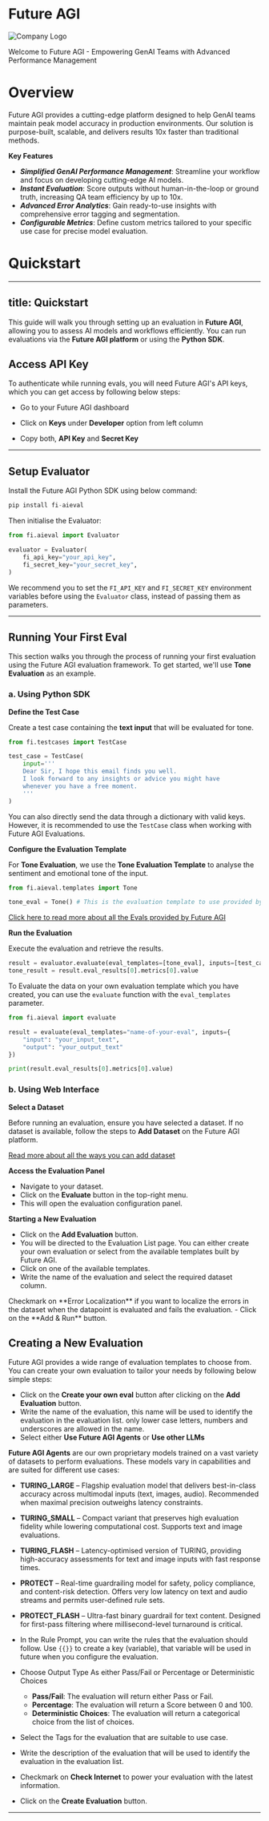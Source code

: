 # Future AGI

![Company Logo](https://fi-content.s3.ap-south-1.amazonaws.com/Logo.png)

Welcome to Future AGI - Empowering GenAI Teams with Advanced Performance Management

# Overview

Future AGI provides a cutting-edge platform designed to help GenAI teams maintain peak model accuracy in production environments.
Our solution is purpose-built, scalable, and delivers results 10x faster than traditional methods.

**Key Features**

* **_Simplified GenAI Performance Management_**: Streamline your workflow and focus on developing cutting-edge AI models.
* **_Instant Evaluation_**: Score outputs without human-in-the-loop or ground truth, increasing QA team efficiency by up to 10x.
* **_Advanced Error Analytics_**: Gain ready-to-use insights with comprehensive error tagging and segmentation.
* **_Configurable Metrics_**: Define custom metrics tailored to your specific use case for precise model evaluation.

# Quickstart
---
title: Quickstart
---

This guide will walk you through setting up an evaluation in **Future AGI**, allowing you to assess AI models and workflows efficiently. You can run evaluations via the **Future AGI platform** or using the **Python SDK**.

## Access API Key

To authenticate while running evals, you will need Future AGI's API keys, which you can get access by following below steps:

- Go to your Future AGI dashboard
- Click on **Keys** under **Developer** option from left column

- Copy both, **API Key** and **Secret Key**

---

## Setup Evaluator 

Install the Future AGI Python SDK using below command:

```python
pip install fi-aieval
```

Then initialise the Evaluator:

```python
from fi.aieval import Evaluator

evaluator = Evaluator(
    fi_api_key="your_api_key",
    fi_secret_key="your_secret_key",
)
```

We recommend you to set the `FI_API_KEY` and `FI_SECRET_KEY` environment variables before using the `Evaluator` class, instead of passing them as parameters.

---


## Running Your First Eval

This section walks you through the process of running your first evaluation using the Future AGI evaluation framework. To get started, we'll use **Tone Evaluation** as an example.

### a. Using Python SDK

**Define the Test Case**

Create a test case containing the **text input** that will be evaluated for tone.

```python
from fi.testcases import TestCase

test_case = TestCase(
    input='''
    Dear Sir, I hope this email finds you well. 
    I look forward to any insights or advice you might have 
    whenever you have a free moment.
    '''
)

```

You can also directly send the data through a dictionary with valid keys. However, it is recommended to use the `TestCase` class when working with Future AGI Evaluations.


**Configure the Evaluation Template**

For **Tone Evaluation**, we use the **Tone Evaluation Template** to analyse the sentiment and emotional tone of the input.

```python
from fi.aieval.templates import Tone

tone_eval = Tone() # This is the evaluation template to use provided by Future AGI
```

[Click here to read more about all the Evals provided by Future AGI](/future-agi/products/evaluation/eval-definition/overview)

**Run the Evaluation**

Execute the evaluation and retrieve the results.

```python
result = evaluator.evaluate(eval_templates=[tone_eval], inputs=[test_case])
tone_result = result.eval_results[0].metrics[0].value
```


To Evaluate the data on your own evaluation template which you have created, you can use the `evaluate` function with the `eval_templates` parameter.

```python
from fi.aieval import evaluate

result = evaluate(eval_templates="name-of-your-eval", inputs={
    "input": "your_input_text",
    "output": "your_output_text"
})

print(result.eval_results[0].metrics[0].value)
```

### b. Using Web Interface

**Select a Dataset**

Before running an evaluation, ensure you have selected a dataset. If no dataset is available, follow the steps to **Add Dataset** on the Future AGI platform.

[Read more about all the ways you can add dataset](/future-agi/products/dataset/overview)

**Access the Evaluation Panel**

- Navigate to your dataset.
- Click on the **Evaluate** button in the top-right menu.
- This will open the evaluation configuration panel.

**Starting a New Evaluation**

- Click on the **Add Evaluation** button.
- You will be directed to the Evaluation List page. 
You can either create your own evaluation or select from the available templates built by Future AGI.
- Click on one of the available templates.
- Write the name of the evaluation and select the required dataset column.
<Tip>
Checkmark on **Error Localization** if you want to localize the errors in the dataset when the datapoint is evaluated and fails the evaluation.
</Tip>
- Click on the **Add & Run** button.


## Creating a New Evaluation

Future AGI provides a wide range of evaluation templates to choose from. You can create your own evaluation to tailor your needs by following below simple steps:

- Click on the **Create your own eval** button after clicking on the **Add Evaluation** button.
- Write the name of the evaluation, this name will be used to identify the evaluation in the evaluation list. only lower case letters, numbers and underscores are allowed in the name. 
- Select either **Use Future AGI Agents** or **Use other LLMs**

**Future AGI Agents** are our own proprietary models trained on a vast variety of datasets to perform evaluations. These models vary in capabilities and are suited for different use cases:
- **TURING_LARGE** – Flagship evaluation model that delivers best-in-class accuracy across multimodal inputs (text, images, audio). Recommended when maximal precision outweighs latency constraints.

- **TURING_SMALL** – Compact variant that preserves high evaluation fidelity while lowering computational cost. Supports text and image evaluations.

- **TURING_FLASH** – Latency-optimised version of TURING, providing high-accuracy assessments for text and image inputs with fast response times.

- **PROTECT** – Real-time guardrailing model for safety, policy compliance, and content-risk detection. Offers very low latency on text and audio streams and permits user-defined rule sets.

- **PROTECT_FLASH** – Ultra-fast binary guardrail for text content. Designed for first-pass filtering where millisecond-level turnaround is critical.

- In the Rule Prompt, you can write the rules that the evaluation should follow. Use `{{}}` to create a key (variable), that variable will be used in future when you configure the evaluation.
- Choose Output Type As either Pass/Fail or Percentage or Deterministic Choices
    - **Pass/Fail**: The evaluation will return either Pass or Fail.
    - **Percentage**: The evaluation will return a Score between 0 and 100.
    - **Deterministic Choices**: The evaluation will return a categorical choice from the list of choices.
- Select the Tags for the evaluation that are suitable to use case.
- Write the description of the evaluation that will be used to identify the evaluation in the evaluation list.
- Checkmark on **Check Internet** to power your evaluation with the latest information.
- Click on the **Create Evaluation** button.

---